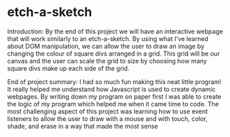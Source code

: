 # etch-a-sketch
Introduction: By the end of this project we will have an interactive webpage that will work similarly to an etch-a-sketch. By using what I've learned about DOM manipulation, we can allow the user to draw an image by changing the colour of square divs arranged in a grid. This grid will be our canvas and the user can scale the grid to size by choosing how many square divs make up each side of the grid.

End of project summary: I had so much fun making this neat little program! It really helped me understand how Javascript is used to create dynamic webpages. By writing down my program on paper first I was able to create the logic of my program which helped me when it came time to code. The most challenging aspect of this project was learning how to use event listeners to allow the user to draw with a mouse and with touch, color, shade, and erase in a way that made the most sense 